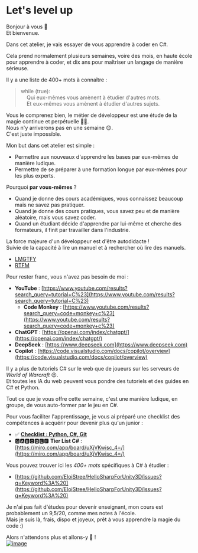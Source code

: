 # Let's level up

Bonjour à vous 🙂  
Et bienvenue.

Dans cet atelier, je vais essayer de vous apprendre à coder en C#.

Cela prend normalement plusieurs semaines, voire des mois, en haute école pour apprendre à coder, et dix ans pour maîtriser un langage de manière sérieuse.

Il y a une liste de 400+ mots à connaître :  
> while (true):  
> &nbsp;&nbsp;&nbsp;&nbsp;Qui eux-mêmes vous amènent à étudier d'autres mots.  
> &nbsp;&nbsp;&nbsp;&nbsp;Et eux-mêmes vous amènent à étudier d'autres sujets.

Vous le comprenez bien, le métier de développeur est une étude de la magie continue et perpétuelle 🧙‍♂️.  
Nous n'y arriverons pas en une semaine 😊.  
C'est juste impossible.

Mon but dans cet atelier est simple :  
- Permettre aux nouveaux d'apprendre les bases par eux-mêmes de manière ludique.  
- Permettre de se préparer à une formation longue par eux-mêmes pour les plus experts.

Pourquoi **par vous-mêmes** ?  
- Quand je donne des cours académiques, vous connaissez beaucoup mais ne savez pas pratiquer.  
- Quand je donne des cours pratiques, vous savez peu et de manière aléatoire, mais vous savez coder.  
- Quand un étudiant décide d'apprendre par lui-même et cherche des formateurs, il finit par travailler dans l'industrie.

La force majeure d'un développeur est d'être autodidacte !  
Suivie de la capacité à lire un manuel et à rechercher où lire des manuels.  
- [LMGTFY](https://letmegooglethat.com/?q=What+means+RTFM+and+LMGTFY+%3F)  
- [RTFM](https://letmegooglethat.com/?q=What+means+RTFM+and+LMGTFY+%3F)

Pour rester franc, vous n'avez pas besoin de moi :  
- **YouTube** : [https://www.youtube.com/results?search_query=tutorial+C%23](https://www.youtube.com/results?search_query=tutorial+C%23)  
  - **Code Monkey** : [https://www.youtube.com/results?search_query=code+monkey+c%23](https://www.youtube.com/results?search_query=code+monkey+c%23)  
- **ChatGPT** : [https://openai.com/index/chatgpt/](https://openai.com/index/chatgpt/)  
- **DeepSeek** : [https://www.deepseek.com](https://www.deepseek.com)  
- **Copilot** : [https://code.visualstudio.com/docs/copilot/overview](https://code.visualstudio.com/docs/copilot/overview)

Il y a plus de tutoriels C# sur le web que de joueurs sur les serveurs de *World of Warcraft* 😉.  
Et toutes les IA du web peuvent vous pondre des tutoriels et des guides en C# et Python.

Tout ce que je vous offre cette semaine, c'est une manière ludique, en groupe, de vous auto-former par le jeu en C#.

Pour vous faciliter l'apprentissage, je vous ai préparé une checklist des compétences à acquérir pour devenir plus qu'un junior :  
- ✅ **[Checklist : Python, C#, Git](https://docs.google.com/spreadsheets/d/15BQ1OqLn9omeHH6yPuqSO0Ip6XeQ0CktMDebbJCkarU/edit?usp=sharing)**  
- 🆂🅰🅱🅲🅳🅴🅵 **Tier List C#** : [https://miro.com/app/board/uXjVKwisc_4=/](https://miro.com/app/board/uXjVKwisc_4=/)

Vous pouvez trouver ici les *400+ mots* spécifiques à C# à étudier :  
- [https://github.com/EloiStree/HelloSharpForUnity3D/issues?q=Keyword%3A%20](https://github.com/EloiStree/HelloSharpForUnity3D/issues?q=Keyword%3A%20)

Je n'ai pas fait d'études pour devenir enseignant, mon cours est probablement un 9,5/20, comme mes notes à l'école.  
Mais je suis là, frais, dispo et joyeux, prêt à vous apprendre la magie du code :)

Alors n'attendons plus et allons-y 🤘 !  
[![image](https://github.com/user-attachments/assets/fb92b451-c7b1-49a4-918a-9c5b679dabba)](https://youtu.be/uOpdyytB3OY)



